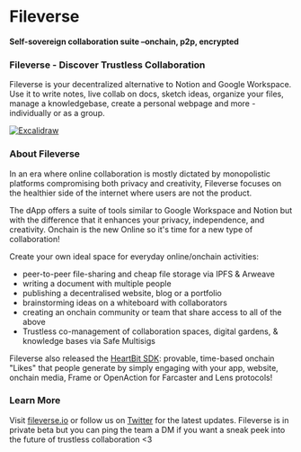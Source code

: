 # Fileverse
**Self-sovereign collaboration suite –onchain, p2p, encrypted**


### Fileverse - Discover Trustless Collaboration 

Fileverse is your decentralized alternative to Notion and Google Workspace. Use it to write notes, live collab on docs, sketch ideas, organize your files, manage a knowledgebase, create a personal webpage and more - individually or as a group. 

<a href="https://excalidraw.com/" target="_blank" rel="noopener">
  <picture>
    <img alt="Excalidraw" src="https://files.slack.com/files-pri/T031N5YENTU-F06T1MAFFPU/image.png?pub_secret=04a043277d" />
  </picture>
</a>

### About Fileverse
In an era where online collaboration is mostly dictated by monopolistic platforms compromising both privacy and creativity, Fileverse focuses on the healthier side of the internet where users are not the product. 

The dApp offers a suite of tools similar to Google Workspace and Notion but with the difference that it enhances your privacy, independence, and creativity. Onchain is the new Online so it's time for a new type of collaboration!

Create your own ideal space for everyday online/onchain activities: 
- peer-to-peer file-sharing and cheap file storage via IPFS & Arweave
- writing a document with multiple people 
- publishing a decentralised website, blog or a portfolio
- brainstorming ideas on a whiteboard with collaborators 
- creating an onchain community or team that share access to all of the above 
- Trustless co-management of collaboration spaces, digital gardens, & knowledge bases via Safe Multisigs

Fileverse also released the [HeartBit SDK](https://fileverse.io/heartbit): provable, time-based onchain "Likes" that people generate by simply engaging with your app, website, onchain media, Frame or OpenAction for Farcaster and Lens protocols! 

### Learn More
Visit [fileverse.io](https://fileverse.io/?ref=fileverse.ghost.io) or follow us on [Twitter](https://twitter.com/fileverse?ref=fileverse.ghost.io) for the latest updates. Fileverse is in private beta but you can ping the team a DM if you want a sneak peek into the future of trustless collaboration <3

